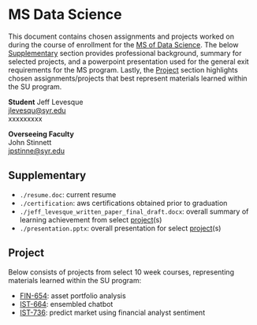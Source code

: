 # MS Data Science

This document contains chosen assignments and projects worked on during the course of enrollment for the [MS of Data Science](https://ischool.syr.edu/academics/applied-data-science-masters-degree/). The below [Supplementary](https://github.com/jeff1evesque/ist-exit-portfolio#supplementary) section provides professional background, summary for selected projects, and a powerpoint presentation used for the general exit requirements for the MS program.  Lastly, the [Project](https://github.com/jeff1evesque/ist-exit-portfolio#project) section highlights chosen assignments/projects that best represent materials learned within the SU program.

**Student**
Jeff Levesque
<br/>
jlevesqu@syr.edu
<br/>
xxxxxxxxx

**Overseeing Faculty**
<br/>
John Stinnett
<br/>
jpstinne@syr.edu

## Supplementary

- `./resume.doc`: current resume
- `./certification`: aws certifications obtained prior to graduation
- `./jeff_levesque_written_paper_final_draft.docx`: overall summary of learning achievement from select [project](https://github.com/jeff1evesque/ist-exit-portfolio#project)(s)
- `./presentation.pptx`: overall presentation for select [project](https://github.com/jeff1evesque/ist-exit-portfolio#project)(s)

## Project

Below consists of projects from select 10 week courses, representing materials learned within the SU program:

- [FIN-654](https://github.com/jeff1evesque/ist-exit-portfolio/tree/master/FIN-654_Portfolio-Analysis): asset portfolio analysis
- [IST-664](https://github.com/jeff1evesque/ist-exit-portfolio/tree/master/IST-664_Chatbot): ensembled chatbot
- [IST-736](https://github.com/jeff1evesque/ist-exit-portfolio/tree/master/IST-736_Market-Sentiment): predict market using financial analyst sentiment
